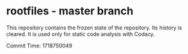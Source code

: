 # rootfiles - master branch

This repository contains the frozen state of the repository.
Its history is cleared. It is used only for static code
analysis with Codacy.

Commit Time: 1718750049